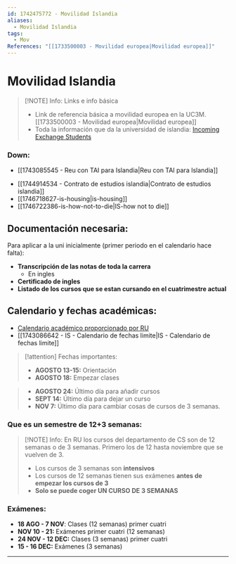 ```yaml
---
id: 1742475772 - Movilidad Islandia
aliases:
  - Movilidad Islandia
tags:
  - Mov
References: "[[1733500003 - Movilidad europea|Movilidad europea]]"
---
```

# Movilidad Islandia

> [!NOTE] Info: Links e info básica
> + Link de referencia básica a movilidad europea en la UC3M. [[1733500003 - Movilidad europea|Movilidad europea]] 
> + Toda la información que da la universidad de islandia: [Incoming Exchange Students](https://reykjavik.instructure.com/courses/1435/pages/incoming-exchange-students)

### Down:
+ [[1743085545 - Reu con TAI para Islandia|Reu con TAI para Islandia]]
- [[1744914534 - Contrato de estudios islandia|Contrato de estudios islandia]]
- [[1746718627-is-housing|is-housing]]
- [[1746722386-is-how-not-to-die|IS-how not to die]]


## Documentación necesaria: 
Para aplicar a la uni inicialmente (primer periodo en el calendario hace falta): 
+ **Transcripción de las notas de toda la carrera**
	+ En ingles
+ **Certificado de ingles**
+ **Listado de los cursos que se estan cursando en el cuatrimestre actual**

## Calendario y fechas académicas: 
+ [Calendario académico proporcionado por RU](https://www.ru.is/en/namid/um-namid/academic-calendar#2025---2026)
+ [[1743086642 - IS - Calendario de fechas limite|IS - Calendario de fechas limite]]

> [!attention] Fechas importantes:
> 
> + **AGOSTO 13-15:** Orientación
> + **AGOSTO 18:** Empezar clases

> + **AGOSTO 24:** Último día para añadir cursos 
> + **SEPT 14:** Último día para dejar un curso 
> + **NOV 7:** Último día para cambiar cosas de cursos de 3 semanas. 

### Que es un semestre de 12+3 semanas:

> [!NOTE] Info:
> En RU los cursos del departamento de CS son de 12 semanas o de 3 semanas. Primero los de 12 hasta noviembre que se vuelven de 3. 
> + Los cursos de 3 semanas son **intensivos**
> + Los cursos de 12 semanas tienen sus exámenes **antes de empezar los cursos de 3**
> + **Solo se puede coger UN CURSO DE 3 SEMANAS**

### Exámenes:
+ **18 AGO - 7 NOV**: Clases (12 semanas) primer cuatri
+ **NOV 10 - 21:** Exámenes primer cuatri (12 semanas)
+ **24 NOV - 12 DEC:** Clases (3 semanas) primer cuatri
+ **15 - 16 DEC:** Exámenes (3 semanas)



***
